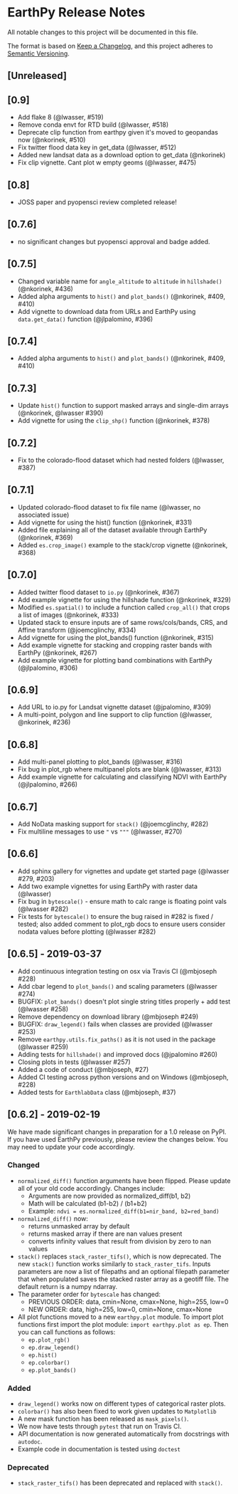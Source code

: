 # EarthPy Release Notes

All notable changes to this project will be documented in this file.

The format is based on [Keep a Changelog](https://keepachangelog.com/en/1.0.0/),
and this project adheres to [Semantic Versioning](https://semver.org/spec/v2.0.0.html).

## [Unreleased]

## [0.9]
* Add flake 8 (@lwasser, #519)
* Remove conda envt for RTD build (@lwasser, #518)
* Deprecate clip function from earthpy given it's moved to geopandas now (@nkorinek, #510)
* Fix twitter flood data key in get_data (@lwasser, #512)
* Added new landsat data as a download option to get_data (@nkorinek)
* Fix clip vignette. Cant plot w empty geoms (@lwasser, #475)

## [0.8]
* JOSS paper and pyopensci review completed release!

## [0.7.6]
* no significant changes but pyopensci approval and badge added.

## [0.7.5]
* Changed variable name for `angle_altitude` to `altitude` in `hillshade()` (@nkorinek, #436)
* Added alpha arguments to `hist()` and `plot_bands()` (@nkorinek, #409, #410)
* Add vignette to download data from URLs and EarthPy using `data.get_data()` function (@jlpalomino, #396)

## [0.7.4]
* Added alpha arguments to `hist()` and `plot_bands()` (@nkorinek, #409, #410)

## [0.7.3]
* Update `hist()` function to support masked arrays and single-dim arrays (@nkorinek, @lwasser #390)
* Add vignette for using the `clip_shp()` function (@nkorinek, #378)

## [0.7.2]
* Fix to the colorado-flood dataset which had nested folders (@lwasser, #387)

## [0.7.1]
* Updated colorado-flood dataset to fix file name (@lwasser, no associated issue)
* Add vignette for using the hist() function (@nkorinek, #331)
* Added file explaining all of the dataset available through EarthPy (@nkorinek, #369)
* Added `es.crop_image()` example to the stack/crop vignette (@nkorinek, #368)

## [0.7.0]
* Added twitter flood dataset to `io.py` (@nkorinek, #367)
* Add example vignette for using the hillshade function (@nkorinek, #329)
* Modified `es.spatial()` to include a function called `crop_all()` that crops a list of images (@nkorinek, #333)
* Updated stack to ensure inputs are of same rows/cols/bands, CRS, and Affine transform (@joemcglinchy, #334)
* Add vignette for using the plot_bands() function (@nkorinek, #315)
* Add example vignette for stacking and cropping raster bands with EarthPy (@nkorinek, #267)
* Add example vignette for plotting band combinations with EarthPy (@jlpalomino, #306)

## [0.6.9]
* Add URL to io.py for Landsat vignette dataset (@jpalomino, #309)
* A multi-point, polygon and line support to clip function (@lwasser, @nkorinek, #236)

## [0.6.8]
* Add multi-panel plotting to plot_bands (@lwasser, #316)
* Fix bug in plot_rgb where multipanel plots are blank (@lwasser, #313)
* Add example vignette for calculating and classifying NDVI with EarthPy (@jlpalomino, #266)

## [0.6.7]
* Add NoData masking support for `stack()` (@joemcglinchy, #282)
* Fix multiline messages to use `"` vs `"""` (@lwasser, #270)

## [0.6.6]
* Add sphinx gallery for vignettes and update get started page (@lwasser #279, #203)
* Add two example vignettes for using EarthPy with raster data (@lwasser)
* Fix bug in `bytescale()` - ensure math to calc range is floating point vals (@lwasser #282)
* Fix tests for `bytescale()` to ensure the bug raised in #282 is fixed / tested; also added comment to plot_rgb docs to ensure users consider nodata values before plotting (@lwasser #282)

## [0.6.5] - 2019-03-37
* Add continuous integration testing on osx via Travis CI (@mbjoseph #228)
* Add cbar legend to `plot_bands()` and scaling parameters (@lwasser #274)
* BUGFIX: `plot_bands()` doesn't plot single string titles properly + add test (@lwasser #258)
* Remove dependency on download library (@mbjoseph #249)
* BUGFIX: `draw_legend()` fails when classes are provided (@lwasser #253)
* Remove `earthpy.utils.fix_paths()` as it is not used in the package (@lwasser #259)
* Adding tests for `hillshade()` and improved docs (@jpalomino #260)
* Closing plots in tests (@lwasser #257)
* Added a code of conduct (@mbjoseph, #27)
* Added CI testing across python versions and on Windows (@mbjoseph, #228)
* Added tests for `EarthlabData` class (@mbjoseph, #37)

## [0.6.2] - 2019-02-19
We have made significant changes in preparation for a 1.0 release
on PyPI. If you have used EarthPy previously, please review the changes below.
You may need to update your code accordingly.

### Changed
- `normalized_diff()` function arguments have been flipped. Please update
all of your old code accordingly. Changes include:
    * Arguments are now provided as normalized_diff(b1, b2)
    * Math will be calculated (b1-b2) / (b1+b2)
    * Example: `ndvi = es.normalized_diff(b1=nir_band, b2=red_band)`
- `normalized_diff()` now:
    * returns unmasked array by default
    * returns masked array if there are nan values present
    * converts infinity values that result from division by zero to nan values
- `stack()` replaces `stack_raster_tifs()`, which is now deprecated.
The new `stack()` function
works similarly to `stack_raster_tifs`. Inputs parameters are now a list of
filepaths and an optional filepath parameter that when populated saves the
stacked raster array as a geotiff file. The default return is a
numpy ndarray.
- The parameter order for `bytescale` has changed:
   * PREVIOUS ORDER: data, cmin=None, cmax=None, high=255, low=0
   * NEW ORDER: data, high=255, low=0, cmin=None, cmax=None
- All plot functions moved to a new `earthpy.plot` module. To import plot
functions first import the plot module: `import earthpy.plot as ep`. Then you
can call functions as follows:
  * `ep.plot_rgb()`
  * `ep.draw_legend()`
  * `ep.hist()`
  * `ep.colorbar()`
  * `ep.plot_bands()`

### Added
* `draw_legend()` works now on different types of categorical raster plots.
* `colorbar()` has also been fixed to work given updates to `Matplotlib`
* A new mask function has been released as `mask_pixels()`.
* We now have tests through `pytest` that run on Travis CI.
* API documentation is now generated automatically from docstrings with `autodoc`.
* Example code in documentation is tested using `doctest`

### Deprecated
* `stack_raster_tifs()` has been deprecated and replaced with `stack()`.
